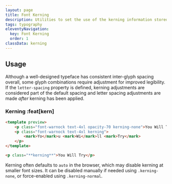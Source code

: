 ```yaml
---
layout: page
title: Font Kerning
description: Utilities to set the use of the kerning information stored in a font.
tags: typography
eleventyNavigation:
  key: Font Kerning
  order: 1
classData: kerning
---
```


## Usage

Although a well-designed typeface has consistent inter-glyph spacing overall, some glyph combinations require adjustment for improved legibility. If the `letter-spacing` property is defined, kerning adjustments are considered part of the default spacing and letter spacing adjustments are made _after_ kerning has been applied.

### Kerning :feat[kern]

```html emerald
<template preview>
	<p class="font-warnock text-4xl opacity-70 kerning-none">You Will Try</p>
	<p class="font-warnock text-4xl kerning">
		<mark>Yo</mark>u <mark>Wi</mark>ll <mark>Try</mark>
	</p>
</template>

<p class="**kerning**">You Will Try</p>
```

Kerning often defaults to `auto` in the browser, which may disable kerning at smaller font sizes. It can be disabled manually if needed using `.kerning-none`, or force-enabled using `.kerning-normal`.
